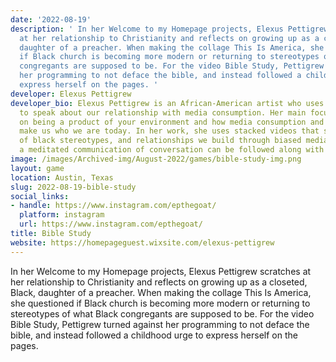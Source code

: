 ```yaml
---
date: '2022-08-19'
description: ' In her Welcome to my Homepage projects, Elexus Pettigrew scratches
  at her relationship to Christianity and reflects on growing up as a closeted, Black,
  daughter of a preacher. When making the collage This Is America, she questioned
  if Black church is becoming more modern or returning to stereotypes of what Black
  congregants are supposed to be. For the video Bible Study, Pettigrew turned against
  her programming to not deface the bible, and instead followed a childhood urge to
  express herself on the pages. '
developer: Elexus Pettigrew
developer_bio: Elexus Pettigrew is an African-American artist who uses video and photos
  to speak about our relationship with media consumption. Her main focus of work plays
  on being a product of your environment and how media consumption and programming
  make us who we are today. In her work, she uses stacked videos that show a representation
  of black stereotypes, and relationships we build through biased medias. In addition,
  a meditated communication of conversation can be followed along with each piece.
image: /images/Archived-img/August-2022/games/bible-study-img.png
layout: game
location: Austin, Texas
slug: 2022-08-19-bible-study
social_links:
- handle: https://www.instagram.com/epthegoat/
  platform: instagram
  url: https://www.instagram.com/epthegoat/
title: Bible Study
website: https://homepageguest.wixsite.com/elexus-pettigrew
---
```


 In her Welcome to my Homepage projects, Elexus Pettigrew scratches at her relationship to Christianity and reflects on growing up as a closeted, Black, daughter of a preacher. When making the collage This Is America, she questioned if Black church is becoming more modern or returning to stereotypes of what Black congregants are supposed to be. For the video Bible Study, Pettigrew turned against her programming to not deface the bible, and instead followed a childhood urge to express herself on the pages. 